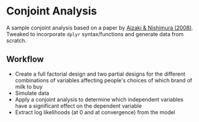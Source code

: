 # Conjoint Analysis

A sample conjoint analysis based on a paper by [Aizaki & Nishimura (2008)](https://www.jstage.jst.go.jp/article/air/17/2/17_2_86/_pdf). Tweaked to incorporate `dplyr` syntax/functions and generate data from scratch.

## Workflow
* Create a full factorial design and two partial designs for the different combinations of variables affecting people's choices of which brand of milk to buy
* Simulate data
* Apply a conjoint analysis to determine which independent variables have a significant effect on the dependent variable
* Extract log likelihoods (at 0 and at convergence) from the model